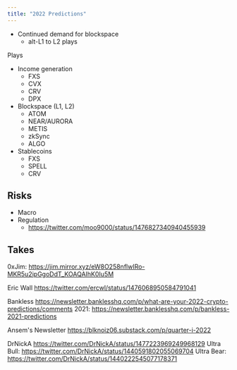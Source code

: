 ```yaml
---
title: "2022 Predictions"
---
```



* Continued demand for blockspace
	* alt-L1 to L2 plays

Plays

* Income generation
	* FXS
	* CVX
	* CRV
	* DPX
* Blockspace (L1, L2)
	* ATOM
	* NEAR/AURORA
	* METIS
	* zkSync
	* ALGO
* Stablecoins
	* FXS
	* SPELL
	* CRV

## Risks
* Macro
* Regulation
	* https://twitter.com/moo9000/status/1476827340940455939

## Takes

0xJim:
https://jim.mirror.xyz/eW8O258nflwIRo-MKR5u2ipGgoDdT_KOAQAIhK0Iu5M

Eric Wall
https://twitter.com/ercwl/status/1476068950584791041

Bankless
https://newsletter.banklesshq.com/p/what-are-your-2022-crypto-predictions/comments
2021: https://newsletter.banklesshq.com/p/bankless-2021-predictions

Ansem's Newsletter
https://blknoiz06.substack.com/p/quarter-i-2022

DrNickA
https://twitter.com/DrNickA/status/1477223969249968129
Ultra Bull: https://twitter.com/DrNickA/status/1440591802055069704
Ultra Bear: https://twitter.com/DrNickA/status/1440222545077178371